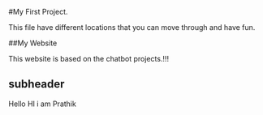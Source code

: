 #My First Project.

This file have different locations that you can move through and have fun.

##My Website

This website is based on the chatbot projects.!!!

## subheader

Hello HI i am Prathik
